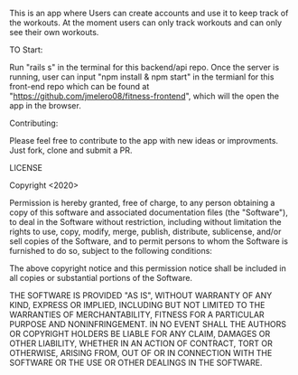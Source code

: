 This is an app where Users can create accounts and use it to keep track of the workouts. At the moment users can only track workouts and can only see their own workouts. 

TO Start:

Run "rails s" in the terminal for this backend/api repo. Once the server is running, user can input "npm install & npm start" in the termianl for this front-end repo which can be found at "https://github.com/jmelero08/fitness-frontend", which will the open the app in the browser.

Contributing:

Please feel free to contribute to the app with new ideas or improvments. Just fork, clone and submit a PR.

LICENSE

Copyright <2020>

Permission is hereby granted, free of charge, to any person obtaining a copy of this software and associated documentation files (the "Software"), to deal in the Software without restriction, including without limitation the rights to use, copy, modify, merge, publish, distribute, sublicense, and/or sell copies of the Software, and to permit persons to whom the Software is furnished to do so, subject to the following conditions:

The above copyright notice and this permission notice shall be included in all copies or substantial portions of the Software.

THE SOFTWARE IS PROVIDED "AS IS", WITHOUT WARRANTY OF ANY KIND, EXPRESS OR IMPLIED, INCLUDING BUT NOT LIMITED TO THE WARRANTIES OF MERCHANTABILITY, FITNESS FOR A PARTICULAR PURPOSE AND NONINFRINGEMENT. IN NO EVENT SHALL THE AUTHORS OR COPYRIGHT HOLDERS BE LIABLE FOR ANY CLAIM, DAMAGES OR OTHER LIABILITY, WHETHER IN AN ACTION OF CONTRACT, TORT OR OTHERWISE, ARISING FROM, OUT OF OR IN CONNECTION WITH THE SOFTWARE OR THE USE OR OTHER DEALINGS IN THE SOFTWARE.
